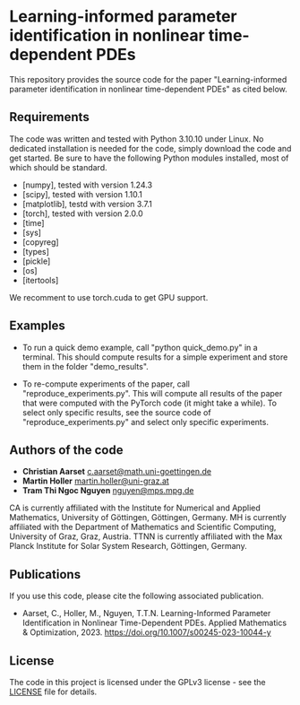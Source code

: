 # Learning-informed parameter identification in nonlinear time-dependent PDEs
This repository provides the source code for the paper "Learning-informed parameter identification in nonlinear time-dependent PDEs" as cited below.

 
## Requirements
The code was written and tested with Python 3.10.10 under Linux. No dedicated installation is needed for the code, simply download the code and get started. Be sure to have the following Python modules installed, most of which should be standard.

* [numpy], tested with version 1.24.3
* [scipy], tested with version 1.10.1
* [matplotlib], testd with version 3.7.1
* [torch], tested with version 2.0.0
* [time]
* [sys]
* [copyreg]
* [types]
* [pickle]
* [os]
* [itertools]

We recomment to use torch.cuda to get GPU support.

## Examples

* To run a quick demo example, call "python quick_demo.py" in a terminal. This should compute results for a simple experiment and store them in the folder "demo_results".

* To re-compute experiments of the paper, call "reproduce_experiments.py". This will compute all results of the paper that were computed with the PyTorch code (it might take a while). To select only specific results, see the source code of "reproduce_experiments.py" and select only specific experiments.

## Authors of the code

* **Christian Aarset** c.aarset@math.uni-goettingen.de
* **Martin Holler** martin.holler@uni-graz.at 
* **Tram Thi Ngoc Nguyen** nguyen@mps.mpg.de

CA is currently affiliated with the Institute for Numerical and Applied Mathematics, University of Göttingen, Göttingen, Germany. MH is currently affiliated with the Department of Mathematics and Scientific Computing, University of Graz, Graz, Austria. TTNN is currently affiliated with the Max Planck Institute for Solar System Research, Göttingen, Germany.

## Publications
If you use this code, please cite the following associated publication.

* Aarset, C., Holler, M., Nguyen, T.T.N. Learning-Informed Parameter Identification in Nonlinear Time-Dependent PDEs. Applied Mathematics & Optimization, 2023. https://doi.org/10.1007/s00245-023-10044-y

## License

The code in this project is licensed under the GPLv3 license - see the [LICENSE](LICENSE) file for details.
